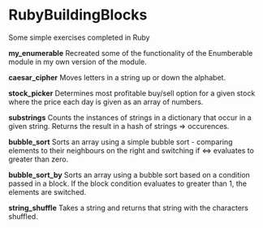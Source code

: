 # RubyBuildingBlocks
Some simple exercises completed in Ruby

**my_enumerable**
Recreated some of the functionality of the Enumberable module in my own version of the module.

**caesar_cipher**
Moves letters in a string up or down the alphabet. 

**stock_picker**
Determines most profitable buy/sell option for a given stock where the price each day is given as an array of numbers. 

**substrings**
Counts the instances of strings in a dictionary that occur in a given string.  Returns the result in a hash of strings => occurences.

**bubble_sort**
Sorts an array using a simple bubble sort - comparing elements to their neighbours on the right and switching if <=> evaluates to greater than zero. 

**bubble_sort_by**
Sorts an array using a bubble sort based on a condition passed in a block.  If the block condition evaluates to greater than 1, the elements are switched. 

**string_shuffle**
Takes a string and returns that string with the characters shuffled. 
